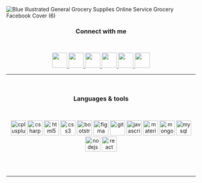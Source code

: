 ![Blue Illustrated General Grocery Supplies Online Service Grocery Facebook Cover (6)](https://user-images.githubusercontent.com/57852378/93759267-82680280-fc27-11ea-9a36-62b7d09823e1.gif)
<h3 align="center">Connect with me</h3>
<br/>
<p align="center" ">
                   
<a href="mailto:purnimasharma@gmail.com" target="_blank" title="Mail me ">
  
  <img src="https://user-images.githubusercontent.com/57852378/93742512-d8c74800-fc0b-11ea-9e64-ec554be7cd59.png"  width="40" height="40"/>
  
  </a>
   <a href="https://www.facebook.com/profile.php?id=100012452583609" target="_blank" title="Be a Friend to Purnima Sharma on fb">
  
  <img src="https://user-images.githubusercontent.com/57852378/93742514-d95fde80-fc0b-11ea-89a8-efb7b5a91cb9.png"  width="40" height="40"/> 
  </a>
  
   <a href="https://github.com/purnima143" target="_blank" title="Explore Purnima Sharma's code on github">
  
  <img src="https://user-images.githubusercontent.com/57852378/93742503-d664ee00-fc0b-11ea-8f75-db2448ff01f1.png"  width="40" height="40"/>
</a>
  <a href="https://purnima143.github.io/Purnima/" target="_blank" >

  <img src="https://user-images.githubusercontent.com/57852378/93742509-d7961b00-fc0b-11ea-958f-ed7497f3b785.png"  width="40" height="40"/>
  </a>

   <a href="https://www.instagram.com/ps_1905_/" target="_blank" title="Follow Purnima Sharma on Instagram">
  
  <img src="https://user-images.githubusercontent.com/57852378/93742511-d82eb180-fc0b-11ea-8af9-3507afba5b6f.png"  width="40" height="40"/>
</a>

  <a href="https://www.linkedin.com/in/purnima-sharma-212106158/" target="_blank" title="View Purnima Sharma's profile on linkedin">
  <img src="https://user-images.githubusercontent.com/57852378/93742508-d7961b00-fc0b-11ea-9ed8-7ad7b25b71d8.png"  width="40" height="40"/>
  </a>
  

</p>

---

<br/>
<h3 align="center">Languages & tools</h3>
<br/>
<p align="center"> <img src="https://devicons.github.io/devicon/devicon.git/icons/cplusplus/cplusplus-original.svg" alt="cplusplus" width="40" height="40"/> <img src="https://devicons.github.io/devicon/devicon.git/icons/csharp/csharp-original.svg" alt="csharp" width="40" height="40"/> 
    <img src="https://devicons.github.io/devicon/devicon.git/icons/html5/html5-original-wordmark.svg" alt="html5" width="40" height="40"/>

  <img src="https://devicons.github.io/devicon/devicon.git/icons/css3/css3-original-wordmark.svg" alt="css3" width="40" height="40"/> 
  <img src="https://devicons.github.io/devicon/devicon.git/icons/bootstrap/bootstrap-plain.svg" alt="bootstrap" width="40" height="40"/>
  <img src="https://www.vectorlogo.zone/logos/figma/figma-icon.svg" alt="figma" width="40" height="40"/>
  <img src="https://www.vectorlogo.zone/logos/git-scm/git-scm-icon.svg" alt="git" width="40" height="40"/>
  <img src="https://devicons.github.io/devicon/devicon.git/icons/javascript/javascript-original.svg" alt="javascript" width="40" height="40"/> 
  <img src="https://raw.githubusercontent.com/prplx/svg-logos/5585531d45d294869c4eaab4d7cf2e9c167710a9/svg/materialize.svg" alt="materialize" width="40" height="40"/>
  <img src="https://devicons.github.io/devicon/devicon.git/icons/mongodb/mongodb-original-wordmark.svg" alt="mongodb" width="40" height="40"/>
  <img src="https://devicons.github.io/devicon/devicon.git/icons/mysql/mysql-original-wordmark.svg" alt="mysql" width="40" height="40"/>
  <img src="https://devicons.github.io/devicon/devicon.git/icons/nodejs/nodejs-original-wordmark.svg" alt="nodejs" width="40" height="40"/>
  <img src="https://devicons.github.io/devicon/devicon.git/icons/react/react-original-wordmark.svg" alt="react" width="40" height="40"/></p>

<br />
<br />


---
